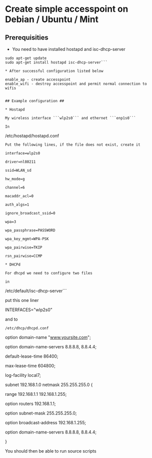 
# Create simple accesspoint on Debian / Ubuntu / Mint #

## Prerequisities ##

* You need to have installed hostapd and isc-dhcp-server

```
sudo apt-get update
sudo apt-get install hostapd isc-dhcp-server```

* After successful configuration listed below

enable_ap - create accesspoint
enable_wifi - destroy accesspoint and permit normal connection to wifis


## Example configuration ##

* Hostapd

My wireless interface ```wlp2s0``` and ethernet ```enp1s0```

In

```
/etc/hostapd/hostapd.conf

```
Put the following lines, if the file does not exist, create it

interface=wlp2s0

driver=nl80211

ssid=WLAN_sd

hw_mode=g

channel=6

macaddr_acl=0

auth_algs=1

ignore_broadcast_ssid=0

wpa=3

wpa_passphrase=PASSWORD

wpa_key_mgmt=WPA-PSK

wpa_pairwise=TKIP

rsn_pairwise=CCMP

* DHCPd

For dhcpd we need to configure two files

in 

```
/etc/default/isc-dhcp-server```

put this one liner

INTERFACES="wlp2s0"

and to

```
/etc/dhcp/dhcpd.conf
```

option domain-name "www.yoursite.com";

option domain-name-servers 8.8.8.8,  8.8.4.4;

default-lease-time 86400;

max-lease-time 604800;

log-facility local7;

subnet 192.168.1.0 netmask 255.255.255.0 {

range 192.168.1.1 192.168.1.255;

option routers 192.168.1.1;

option subnet-mask 255.255.255.0;

option broadcast-address 192.168.1.255;

option domain-name-servers 8.8.8.8, 8.8.4.4;

}

You should then be able to run source scripts


